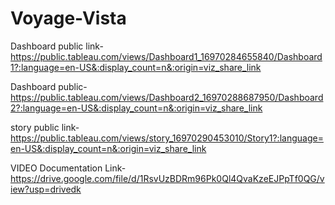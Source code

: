 # Voyage-Vista


Dashboard public link-https://public.tableau.com/views/Dashboard1_16970284655840/Dashboard1?:language=en-US&:display_count=n&:origin=viz_share_link

Dashboard public-https://public.tableau.com/views/Dashboard2_16970288687950/Dashboard2?:language=en-US&:display_count=n&:origin=viz_share_link

story public link-https://public.tableau.com/views/story_16970290453010/Story1?:language=en-US&:display_count=n&:origin=viz_share_link

VIDEO Documentation Link-https://drive.google.com/file/d/1RsvUzBDRm96Pk0Ql4QvaKzeEJPpTf0QG/view?usp=drivedk 
